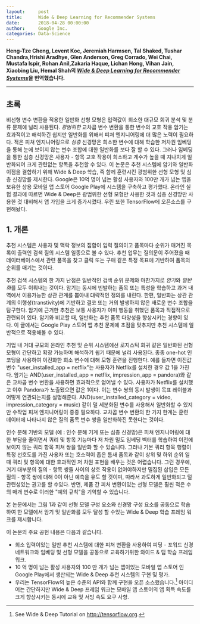```yaml
---
layout:     post
title:      Wide & Deep Learning for Recommender Systems
date:       2018-04-28 00:00:00
author:     Google Inc.
categories: Data-Science
---  
```

  
  
**Heng-Tze Cheng, Levent Koc, Jeremiah Harmsen, Tal Shaked, Tushar Chandra,Hrishi Aradhye, Glen Anderson, Greg Corrado, Wei Chai, Mustafa Ispir, Rohan Anil,Zakaria Haque, Lichan Hong, Vihan Jain, Xiaobing Liu, Hemal Shah의 [*Wide & Deep Learning for Recommender Systems*](https://arxiv.org/pdf/1606.07792v1.pdf)을 번역했습니다.**
  
  
- - -
  
## 초록
  
비선형 변수 변환을 적용한 일반화 선형 모형은 입력값이 희소한 대규모 회귀 분석 및 분류 문제에 널리 사용된다. *광범위한* 교차곱 변수 변환을 통한 변수의 교호 작용 암기는 효과적이고 해석하긴 쉽지만 일반화를 위해서 피쳐 엔지니어링에 더 많은 노력이 필요하다. 적은 피쳐 엔지니어링으로 *심층* 신경망은 희소한 변수에 대해 학습한 저차원 임베딩을 통해 눈에 보이지 않는 변수 조합에 대한 일반화를 보다 잘 할 수 있다. 그러나 임베딩을 통한 심층 신경망은 사용자 - 항목 교호 작용이 희소하고 계수가 높을 때 지나치게 일반화되어 크게 관련없는 항목을 추천할 수 있다. 이 논문은 추천 시스템에 암기와 일반화 이점을 결합하기 위해 Wide & Deep 학습, 즉 함께 훈련시킨 광범위한 선형 모형 및 심층 신경망를 제시한다. Google은 10억 명이 넘는 활성 사용자와 100만 개가 넘는 앱을 보유한 상용 모바일 앱 스토어 Google Play에 시스템을 구축하고 평가했다. 온라인 실험 결과에 따르면 Wide & Deep은 광범위한 선형 모형만 사용한 것과 심층 신경망만 사용한 것 대비해서 앱 가입을 크게 증가시켰다. 우린 또한 TensorFlow에 오픈소스를 구현해놨다.
  
## 1. 개론
  
추천 시스템은 사용자 및 맥락 정보의 집합이 입력 질의이고 품목마다 순위가 매겨진 목록이 출력인 검색 질의 시스템 일종으로 볼 수 있다. 추천 업무는 질의문이 주어졌을 때 데이터베이스에서 관련 품목을 찾고 클릭 또는 구매 같은 특정 목표에 기반하여 품목의 순위를 매기는 것이다.
  
추천 검색 시스템의 한 가지 난점은 일반적인 검색 순위 문제와 마찬가지로 *암기*와 *일반화*를 모두 이뤄내는 것이다. 암기는 동시에 빈발하는 품목 또는 특성을 학습하고 과거 내역에서 이용가능한 상관 관계를 뽑아내 대략적인 정의를 내린다. 한편, 일반화는 상관 관계의 이행성(transtivity)에 기반하고 결코 또는 거의 발생하지 않은 새로운 변수 조합을 탐구한다. 암기에 근거한 추천은 보통 사용자가 이미 행동을 취했던 품목과 직접적으로 관련되어 있다. 암기와 비교할 때, 일반화는 추천 품목 다양성을 향상시키는 경향이 있다. 이 글에서는 Google Play 스토어 앱 추천 문제에 초점을 맞추지만 추천 시스템에 일반적으로 적용해볼 수 있다.
  
기업 내 거대 규모의 온라인 추천 및 순위 시스템에선 로지스틱 회귀 같은 일반화된 선형 모형이 간단하고 확장 가능하며 해석하기 쉽기 때문에 널리 사용된다. 종종 one-hot 인코딩을 사용하여 이진화한 희소 변수에 대해 모형 훈련을 진행한다. 예를 들자면 이진값 변수 "user_installed_app = netflix"는 사용자가 Netflix를 설치한 경우 값 1을 가진다. 암기는 AND(user_installed_app = netflix, impression_app = pandora)와 같은 교차곱 변수 변환을 사용하면 효과적으로 얻어낼 수 있다. 사용자가 Netflix를 설치했고 이후 Pandora가 노출됐으면 값은 1이다. 이는 변수 쌍의 동시 발생이 목표 레이블과 어떻게 연관되는지를 설명해준다. AND(user_installed_category = video, impression_category = music) 같이 덜 세분화된 변수를 사용해서 일반화할 수 있지만 수작업 피쳐 엔지니어링이 종종 필요하다. 교차곱 변수 변환의 한 가지 한계는 훈련 데이터에 나타나지 않은 질의 품목 변수 쌍을 일반화하진 못한다는 것이다.
  
인수 분해 기반의 모델 (예 : 인수 분해 기계 또는 심층 신경망)은 피쳐 엔지니어링에 대한 부담을 줄이면서 쿼리 및 항목 기능마다 저 차원 밀도 임베딩 벡터를 학습하여 이전에 보이지 않는 쿼리 항목 피쳐 쌍을 일반화 할 수 있습니다. 그러나 기본 쿼리 항목 행렬이 특정 선호도를 가진 사용자 또는 호소력이 좁은 틈새 품목과 같이 상위 및 하위 순위 일 때 쿼리 및 항목에 대한 효과적인 저 차원 표현을 배우는 것은 어렵습니다. 그런 경우에, 거기
대부분의 질의 - 항목 쌍들 사이의 상호 작용이 없어야하지만 밀집된 삽입은 모든 질의 - 항목 쌍에 대해 0이 아닌 예측을 유도 할 것이며, 따라서 과도하게 일반화되고 덜 관련성있는 권고를 할 수있다. 반면, 제품 간 피처 변환이있는 선형 모델은 훨씬 적은 수의 매개 변수로 이러한 "예외 규칙"을 기억할 수 있습니다.
  

본 논문에서는 그림 1과 같이 선형 모델 구성 요소와 신경망 구성 요소를 공동으로 학습하여 한 모델에서 암기 및 일반화를 모두 달성 할 수있는 Wide & Deep 학습 프레임 워크를 제시합니다.
  
이 논문의 주요 공헌 내용은 다음과 같습니다.
* 희소 입력이있는 일반 추천 시스템에 대한 피쳐 변환을 사용하여 피딩 - 포워드 신경 네트워크와 임베딩 및 선형 모델을 공동으로 교육하기위한 와이드 & 딥 학습 프레임 워크.
* 10 억 명이 넘는 활성 사용자와 100 만 개가 넘는 앱이있는 모바일 앱 스토어 인 Google Play에서 생산되는 Wide & Deep 추천 시스템의 구현 및 평가.
* 우리는 TensorFlow의 높은 수준의 API와 함께 구현을 오픈 소스했습니다.[^1]
아이디어는 간단하지만 Wide & Deep 프레임 워크는 모바일 앱 스토어의 앱 획득 속도를 크게 향상시키는 동시에 교육 및 서빙 속도 요구 사항.

[^1]: See Wide & Deep Tutorial on http://tensorflow.org.
